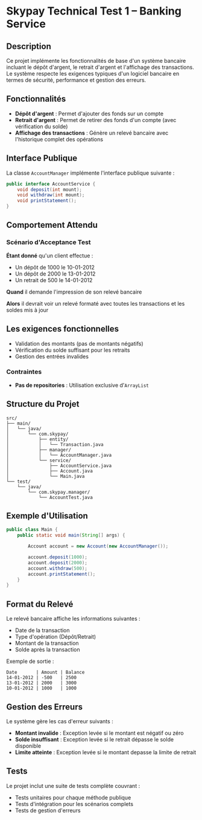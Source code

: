 # Skypay Technical Test 1 – Banking Service


## Description

Ce projet implémente les fonctionnalités de base d'un système bancaire incluant le dépôt d'argent, le retrait d'argent et l'affichage des transactions. Le système respecte les exigences typiques d'un logiciel bancaire en termes de sécurité, performance et gestion des erreurs.

## Fonctionnalités

- **Dépôt d'argent** : Permet d'ajouter des fonds sur un compte
- **Retrait d'argent** : Permet de retirer des fonds d'un compte (avec vérification du solde)
- **Affichage des transactions** : Génère un relevé bancaire avec l'historique complet des opérations

## Interface Publique

La classe `AccountManager` implémente l'interface publique suivante :

```java
public interface AccountService {
    void deposit(int mount);
    void withdraw(int mount);
    void printStatement();
}
```

## Comportement Attendu

### Scénario d'Acceptance Test

**Étant donné** qu'un client effectue :
- Un dépôt de 1000 le 10-01-2012
- Un dépôt de 2000 le 13-01-2012
- Un retrait de 500 le 14-01-2012

**Quand** il demande l'impression de son relevé bancaire

**Alors** il devrait voir un relevé formaté avec toutes les transactions et les soldes mis à jour

## Les exigences fonctionnelles

- Validation des montants (pas de montants négatifs)
- Vérification du solde suffisant pour les retraits
- Gestion des entrées invalides

### Contraintes
- **Pas de repositories** : Utilisation exclusive d'`ArrayList`

## Structure du Projet

```
src/
├── main/
│   └── java/
│       └── com.skypay/
│           ├── entity/
│           │   └── Transaction.java
│           ├── manager/
│           │   └── AccountManager.java
│           └── service/
│               ├── AccountService.java
│               ├── Account.java
│               └── Main.java
└── test/
    └── java/
        └── com.skypay.manager/
            └── AccountTest.java

```


## Exemple d'Utilisation

```java
public class Main {
    public static void main(String[] args) {

        Account account = new Account(new AccountManager());

        account.deposit(1000);
        account.deposit(2000);
        account.withdraw(500);
        account.printStatement();
    }
}
```

## Format du Relevé

Le relevé bancaire affiche les informations suivantes :
- Date de la transaction
- Type d'opération (Dépôt/Retrait)
- Montant de la transaction
- Solde après la transaction

Exemple de sortie :
```
Date       | Amount | Balance
14-01-2012 | -500   | 2500
13-01-2012 | 2000   | 3000
10-01-2012 | 1000   | 1000
```

## Gestion des Erreurs

Le système gère les cas d'erreur suivants :
- **Montant invalide** : Exception levée si le montant est négatif ou zéro
- **Solde insuffisant** : Exception levée si le retrait dépasse le solde disponible
- **Limite atteinte** : Exception levée si le montant depasse la limite de retrait

## Tests

Le projet inclut une suite de tests complète couvrant :
- Tests unitaires pour chaque méthode publique
- Tests d'intégration pour les scénarios complets
- Tests de gestion d'erreurs
